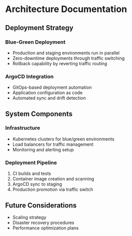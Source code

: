 # Architecture Documentation

## Deployment Strategy

### Blue-Green Deployment
- Production and staging environments run in parallel
- Zero-downtime deployments through traffic switching
- Rollback capability by reverting traffic routing

### ArgoCD Integration
- GitOps-based deployment automation
- Application configuration as code
- Automated sync and drift detection

## System Components

### Infrastructure
- Kubernetes clusters for blue/green environments
- Load balancers for traffic management
- Monitoring and alerting setup

### Deployment Pipeline
1. CI builds and tests
2. Container image creation and scanning
3. ArgoCD sync to staging
4. Production promotion via traffic switch

## Future Considerations
- Scaling strategy
- Disaster recovery procedures
- Performance optimization plans
